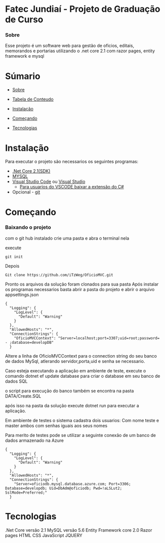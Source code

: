 # Fatec Jundiaí - Projeto de Graduação de Curso
### Sobre ###
Esse projeto é um software web para gestão de oficios, editais, memorandos e portarias utilizando o .net core 2.1 com razor pages, entity framework e mysql

Súmario
=================
<!--ts-->
   * [Sobre](#Sobre)
   * [Tabela de Conteudo](#tabela-de-conteudo)
   * [Instalação](#Instalação)
   * [Começando](#Começando)
   
   * [Tecnologias](#Tecnologias)
<!--te-->
  
 
  # Instalação
  Para executar o projeto são necessarios os seguintes programas:
  
<!--ts-->
   * [.Net Core 2.1(SDK)](https://dotnet.microsoft.com/download/dotnet-core/2.1)
   * [MYSQL](https://dev.mysql.com/downloads/mysql/)
   * [Visual Studio Code](https://code.visualstudio.com/) ou [Visual Studio](https://visualstudio.microsoft.com/pt-br/downloads/)
      * [Para usuarios do VSCODE baixar a extensão do C#](https://marketplace.visualstudio.com/items?itemName=ms-dotnettools.csharp)
   * Opcional - [git](https://git-scm.com/downloads)
<!--te-->
# Começando
### Baixando o projeto
com o git hub instalado crie uma pasta e abra o terminal nela

execute 
```
git init
```
Depois
```
Git clone https://github.com/iTzWeg/OficioMVC.git
```
Pronto os arquivos da solução foram clonados para sua pasta
Após instalar os programas necessarios  basta abrir a pasta do projeto e abrir o arquivo appsettings.json
```
{
  "Logging": {
    "LogLevel": {
      "Default": "Warning"
    }
  },
  "AllowedHosts": "*",
  "ConnectionStrings": {
    "OficioMVCContext": "Server=localhost;port=3307;uid=root;password= - ;database=developDB"
  }
```
Altere a linha de OficioMVCContext para  o connection string do seu banco de dados MySql, atlerando servidor,porta,uid e senha se necessario.

Caso esteja executando a aplicação em ambiente de teste, execute o comando dotnet ef update database para criar o database em seu banco de dados SQL

o script para execução do banco também se encontra na pasta DATA/Create.SQL

após isso na pasta da solução execute dotnet run para executar a aplicação.

Em ambiente de testes o sistema cadastra dois usuarios:
Com nome teste e master ambos com senhas iguais aos seus nomes

Para merito de testes pode se utilizar a seguinte conexão de um banco de dados armazenado na Azure
```
{
  "Logging": {
    "LogLevel": {
      "Default": "Warning"
    }
  },
  "AllowedHosts": "*",
  "ConnectionStrings": {
    "Server=oficiodb.mysql.database.azure.com; Port=3306; Database=developdb; Uid=DbAdm@oficiodb; Pwd=!aLSLut2; SslMode=Preferred;"
  }

```
# Tecnologias

.Net Core versão 2.1
MySQL versão 5.6 
Entity Framework core 2.0
Razor pages
HTML
CSS
JavaScript
JQUERY
